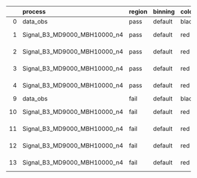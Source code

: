 |    | process                      | region   | binning   | color   | process_type   |   scale | variation   | source_filename                                                       | source_histname    | alias                        | title     |   combine_idx |     lnN |   shapes | syst_type   | direction   | variation_alias   |
|---:|:-----------------------------|:---------|:----------|:--------|:---------------|--------:|:------------|:----------------------------------------------------------------------|:-------------------|:-----------------------------|:----------|--------------:|--------:|---------:|:------------|:------------|:------------------|
|  0 | data_obs                     | pass     | default   | black   | DATA           |       1 | nominal     | ./histograms_for_2DAlphabet_v18//BH_Data.root                         | hpass              | Data                         | Data      |           nan | nan     |      nan | nan         | nan         | nan               |
|  1 | Signal_B3_MD9000_MBH10000_n4 | pass     | default   | red     | SIGNAL         |       1 | lumi        | ./histograms_for_2DAlphabet_v18//BH_Signal_B3_MD9000_MBH10000_n4.root | hpass              | Signal_B3_MD9000_MBH10000_n4 | BH signal |           nan |   1.016 |      nan | lnN         | nan         | nan               |
|  2 | Signal_B3_MD9000_MBH10000_n4 | pass     | default   | red     | SIGNAL         |       1 | SVM         | ./histograms_for_2DAlphabet_v18//BH_Signal_B3_MD9000_MBH10000_n4.root | hpass_SVMsyst_up   | Signal_B3_MD9000_MBH10000_n4 | BH signal |           nan | nan     |        1 | shapes      | Up          | SVMsyst           |
|  3 | Signal_B3_MD9000_MBH10000_n4 | pass     | default   | red     | SIGNAL         |       1 | SVM         | ./histograms_for_2DAlphabet_v18//BH_Signal_B3_MD9000_MBH10000_n4.root | hpass_SVMsyst_down | Signal_B3_MD9000_MBH10000_n4 | BH signal |           nan | nan     |        1 | shapes      | Down        | SVMsyst           |
|  4 | Signal_B3_MD9000_MBH10000_n4 | pass     | default   | red     | SIGNAL         |       1 | nominal     | ./histograms_for_2DAlphabet_v18//BH_Signal_B3_MD9000_MBH10000_n4.root | hpass              | Signal_B3_MD9000_MBH10000_n4 | BH signal |           nan | nan     |      nan | nan         | nan         | nan               |
|  9 | data_obs                     | fail     | default   | black   | DATA           |       1 | nominal     | ./histograms_for_2DAlphabet_v18//BH_Data.root                         | hfail              | Data                         | Data      |           nan | nan     |      nan | nan         | nan         | nan               |
| 10 | Signal_B3_MD9000_MBH10000_n4 | fail     | default   | red     | SIGNAL         |       1 | lumi        | ./histograms_for_2DAlphabet_v18//BH_Signal_B3_MD9000_MBH10000_n4.root | hfail              | Signal_B3_MD9000_MBH10000_n4 | BH signal |           nan |   1.016 |      nan | lnN         | nan         | nan               |
| 11 | Signal_B3_MD9000_MBH10000_n4 | fail     | default   | red     | SIGNAL         |       1 | SVM         | ./histograms_for_2DAlphabet_v18//BH_Signal_B3_MD9000_MBH10000_n4.root | hfail_SVMsyst_up   | Signal_B3_MD9000_MBH10000_n4 | BH signal |           nan | nan     |        1 | shapes      | Up          | SVMsyst           |
| 12 | Signal_B3_MD9000_MBH10000_n4 | fail     | default   | red     | SIGNAL         |       1 | SVM         | ./histograms_for_2DAlphabet_v18//BH_Signal_B3_MD9000_MBH10000_n4.root | hfail_SVMsyst_down | Signal_B3_MD9000_MBH10000_n4 | BH signal |           nan | nan     |        1 | shapes      | Down        | SVMsyst           |
| 13 | Signal_B3_MD9000_MBH10000_n4 | fail     | default   | red     | SIGNAL         |       1 | nominal     | ./histograms_for_2DAlphabet_v18//BH_Signal_B3_MD9000_MBH10000_n4.root | hfail              | Signal_B3_MD9000_MBH10000_n4 | BH signal |           nan | nan     |      nan | nan         | nan         | nan               |